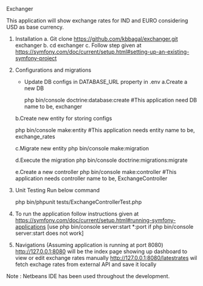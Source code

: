 Exchanger

This application will show exchange rates for IND and EURO considering USD as base currency.

1. Installation
    a. Git clone https://github.com/kbbagal/exchanger.git exchanger
    b. cd exchanger 
    c. Follow step given at
	   https://symfony.com/doc/current/setup.html#setting-up-an-existing-symfony-project
    
2. Configurations and migrations
   * Update DB configs in DATABASE_URL property in .env
	a.Create a new DB

	  php bin/console doctrine:database:create
	  #This application need DB name to be, exchanger

	b.Create new entity for storing configs

	  php bin/console make:entity
	  #This application needs entity name to be, exchange_rates

	c.Migrate new entity
		  php bin/console make:migration

	d.Execute the migration	
		  php bin/console doctrine:migrations:migrate
	
	e.Create a new controller
		  php bin/console make:controller
		  #This application needs controller name to be, ExchangeController

3. Unit Testing
   Run below command
   
	php bin/phpunit tests/ExchangeControllerTest.php
   
4. To run the application follow instructions given at https://symfony.com/doc/current/setup.html#running-symfony-applications
   [use php bin/console server:start *:port if php bin/console server:start does not work]	
   
5. Navigations (Assuming application is running at port 8080)
   http://127.0.0.1:8080 will be the index page showing up dashboard to view or edit exchange rates manually
   http://127.0.0.1:8080/latestrates wil fetch exchage rates from external API and save it locally

Note : Netbeans IDE has been used throughout the development.   
